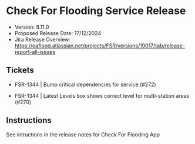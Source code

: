 # Check For Flooding Service Release

* Version: 8.11.0
* Proposed Release Date: 17/12/2024
* Jira Release Overview: https://eaflood.atlassian.net/projects/FSR/versions/19017/tab/release-report-all-issues

## Tickets

  * FSR-1344 | Bump critical dependencies for service (#272)

  * FSR-1344 | Latest Levels box shows correct level for multi-station areas (#270)
  


## Instructions

See intructions in the release notes for Check For Flooding App
